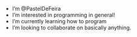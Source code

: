 - I’m @PastelDeFeira
- I’m interested in programming in general!
- I’m currently learning how to program
- I’m looking to collaborate on basically anything.

